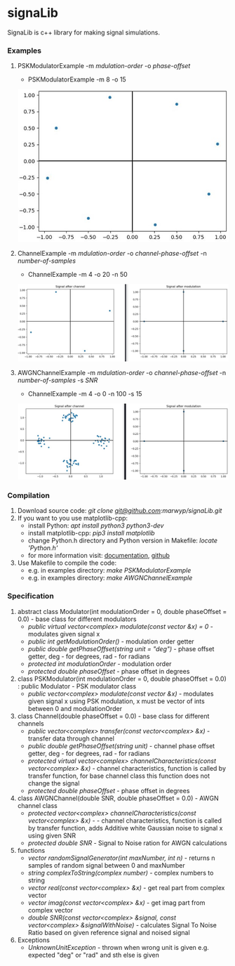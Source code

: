 # signaLib
SignaLib is c++ library for making signal simulations.

### Examples
1. PSKModulatorExample -m *mdulation-order* -o *phase-offset*
   - PSKModulatorExample -m 8 -o 15
   
   ![alt text](https://github.com/marwyp/signaLib/blob/master/examples/img/PSKModulatorExample.jpg?raw=true)
   
2. ChannelExample -m *mdulation-order* -o *channel-phase-offset* -n *number-of-samples*
   - ChannelExample -m 4 -o 20 -n 50
   
   ![alt text](https://github.com/marwyp/signaLib/blob/master/examples/img/ChannelExample.jpg?raw=true)
   
3. AWGNChannelExample -m *mdulation-order* -o *channel-phase-offset* -n *number-of-samples* -s *SNR*
    - ChannelExample -m 4 -o 0 -n 100 -s 15
    
    ![alt text](https://github.com/marwyp/signaLib/blob/master/examples/img/AWGNChannelExample.jpg?raw=true)
### Compilation
1. Download source code: *git clone git@github.com:marwyp/signaLib.git*
2. If you want to you use matplotlib-cpp:
   - install Python: *apt install python3 python3-dev*
   - install matplotlib-cpp: *pip3 install matplotlib*
   - change Python.h directory and Python version in Makefile: *locate 'Python.h'*
   - for more information visit: [documentation](https://matplotlib-cpp.readthedocs.io/en/latest/), [github](https://github.com/lava/matplotlib-cpp)
3. Use Makefile to compile the code:
   - e.g. in examples directory: *make PSKModulatorExample*
   - e.g. in examples directory: *make AWGNChannelExample*
### Specification
1. abstract class Modulator(int modulationOrder = 0, double phaseOffset = 0.0) - base class for different modulators
   - *public virtual vector<complex<double>> modulate(const vector<int> &x) = 0* - modulates given signal x
   - *public int getModulationOrder()* - modulation order getter
   - *public double getPhaseOffset(string unit = "deg")* - phase offset getter, deg - for degrees, rad - for radians
   - *protected int modulationOrder* - modulation order
   - *protected double phaseOffset* - phase offset in degrees
2. class PSKModulator(int modulationOrder = 0, double phaseOffset = 0.0) : public Modulator - PSK modulator class
   - *public vector<complex<double>> modulate(const vector<int> &x)* - modulates given signal x using PSK modulation, x must be vector of ints between 0 and modulationOrder
3. class Channel(double phaseOffset = 0.0) - base class for different channels
   - *public vector<complex<double>> transfer(const vector<complex<double>> &x)* - transfer data through channel
   - *public double getPhaseOffset(string unit)* - channel phase offset getter, deg - for degrees, rad - for radians
   - *protected virtual vector<complex<double>> channelCharacteristics(const vector<complex<double>> &x)* - channel characteristics, function is called by transfer function, for base channel class this function does not change the signal
   - *protected double phaseOffset* - phase offset in degrees
4. class AWGNChannel(double SNR, double phaseOffset = 0.0) - AWGN channel class
   - *protected vector<complex<double>> channelCharacteristics(const vector<complex<double>> &x)* -  - channel characteristics, function is called by transfer function, adds Additive white Gaussian noise to signal x using given SNR
   - *protected double SNR* - Signal to Noise ration for AWGN calculations
5. functions
   - *vector<int> randomSignalGenerator(int maxNumber, int n)* - returns n samples of random signal between 0 and maxNumber
   - *string complexToString(complex<double> number)* - complex numbers to string
   - *vector<double> real(const vector<complex<double>> &x)* - get real part from complex vector
   - *vector<double> imag(const vector<complex<double>> &x)* - get imag part from complex vector
   - *double SNR(const vector<complex<double>> &signal, const vector<complex<double>> &signalWithNoise)* - calculates Signal To Noise Ratio based on given reference signal and noised signal
6. Exceptions
   - *UnknownUnitException* - thrown when wrong unit is given e.g. expected "deg" or "rad" and sth else is given
